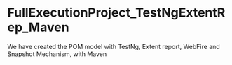 # FullExecutionProject_TestNgExtentRep_Maven
We have created the POM model with TestNg, Extent report, WebFire and Snapshot Mechanism, with Maven

